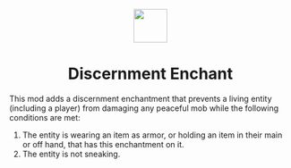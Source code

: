 <p align="center"><img width="60" src="https://github.com/Phylogeny/DiscernmentEnchant/blob/1.16.1/src/main/resources/logo.png?raw=true" /></p>
<h1 align="center">Discernment Enchant</h1>
<p>This mod adds a discernment enchantment that prevents a living entity (including a player) from damaging any peaceful mob while the following conditions are met:
<ol><li>The entity is wearing an item as armor, or holding an item in their main or off hand, that has this enchantment on it.</li>
<li>The entity is not sneaking.</li></ol></p>